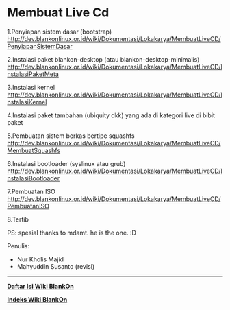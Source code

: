 # Membuat Live Cd

1.Penyiapan sistem dasar (bootstrap)
http://dev.blankonlinux.or.id/wiki/Dokumentasi/Lokakarya/MembuatLiveCD/PenyiapanSistemDasar 

2.Instalasi paket blankon-desktop (atau blankon-desktop-minimalis)
  http://dev.blankonlinux.or.id/wiki/Dokumentasi/Lokakarya/MembuatLiveCD/InstalasiPaketMeta

3.Instalasi kernel
  http://dev.blankonlinux.or.id/wiki/Dokumentasi/Lokakarya/MembuatLiveCD/InstalasiKernel 

4.Instalasi paket tambahan (ubiquity dkk) yang ada di kategori live di bibit paket

5.Pembuatan sistem berkas bertipe squashfs
  http://dev.blankonlinux.or.id/wiki/Dokumentasi/Lokakarya/MembuatLiveCD/MembuatSquashfs 

 6.Instalasi bootloader (syslinux atau grub)
   http://dev.blankonlinux.or.id/wiki/Dokumentasi/Lokakarya/MembuatLiveCD/InstalasiBootloader 

 7.Pembuatan ISO
   http://dev.blankonlinux.or.id/wiki/Dokumentasi/Lokakarya/MembuatLiveCD/PembuatanISO 

8.Tertib 

PS: spesial thanks to mdamt. he is the one. :D

Penulis:
* Nur Kholis Majid
* Mahyuddin Susanto (revisi) 


---
[**Daftar Isi Wiki BlankOn**](/wiki/DaftarIsi/index.html)
 
[**Indeks Wiki BlankOn**](/wiki/Indeks.html)



